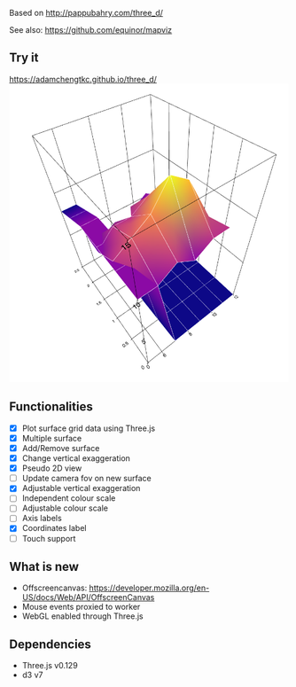 Based on http://pappubahry.com/three_d/

See also: https://github.com/equinor/mapviz
## Try it
https://adamchengtkc.github.io/three_d/
<img src="./screenshot.PNG">

## Functionalities

 - [x] Plot surface grid data using Three.js 
 - [x] Multiple surface
 - [x] Add/Remove surface
 - [x] Change vertical exaggeration
 - [x] Pseudo 2D view
 - [ ] Update camera fov on new surface
 - [x] Adjustable vertical exaggeration
 - [ ] Independent colour scale
 - [ ] Adjustable colour scale
 - [ ] Axis labels
 - [x] Coordinates label
 - [ ] Touch support

## What is new

 - Offscreencanvas: https://developer.mozilla.org/en-US/docs/Web/API/OffscreenCanvas
 - Mouse events proxied to worker
 - WebGL enabled through Three.js
 
## Dependencies
 - Three.js v0.129
 - d3 v7
